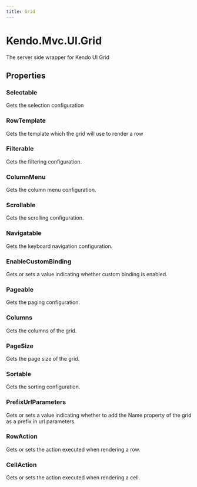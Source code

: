 ```yaml
---
title: Grid
---
```


# Kendo.Mvc.UI.Grid
The server side wrapper for Kendo UI Grid



## Properties


### Selectable

Gets the selection configuration

### RowTemplate

Gets the template which the grid will use to render a row

### Filterable

Gets the filtering configuration.

### ColumnMenu

Gets the column menu configuration.

### Scrollable

Gets the scrolling configuration.

### Navigatable

Gets the keyboard navigation configuration.

### EnableCustomBinding

Gets or sets a value indicating whether custom binding is enabled.

### Pageable

Gets the paging configuration.

### Columns

Gets the columns of the grid.

### PageSize

Gets the page size of the grid.

### Sortable

Gets the sorting configuration.

### PrefixUrlParameters

Gets or sets a value indicating whether to add the Name property of the grid as a prefix in url parameters.

### RowAction

Gets or sets the action executed when rendering a row.

### CellAction

Gets or sets the action executed when rendering a cell.



